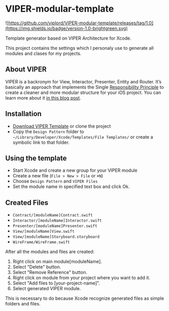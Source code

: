 # VIPER-modular-template
![https://github.com/viplord/VIPER-modular-template/releases/tag/1.0](https://img.shields.io/badge/version-1.0-brightgreen.svg)

Template generator based on VIPER Architecture for Xcode.

This project contains the settings which I personaly use to generate all modules and clases for my projects.

## About VIPER
VIPER is a backronym for View, Interactor, Presenter, Entity and Router. It’s basically an approach that implements the Single [Responsibility Principle](https://en.wikipedia.org/wiki/Single_responsibility_principle) to create a cleaner and more modular structure for your iOS project. You can learn more about it
[in this blog post](https://www.ckl.io/blog/ios-project-architecture-using-viper/).

## Installation
- [Download VIPER Template](https://github.com/viplord/VIPER-modular-template) or clone the project
- Copy the `Design Pattern` folder to `~/Library/Developer/Xcode/Templates/File Templates/` or create a symbolic link to that folder.

## Using the template
- Start Xcode and create a new group for your VIPER module
- Create a new file (`File > New > File` or `⌘N`)
- Choose `Design Pattern` and `VIPER Files`
- Set the module name in specified text box and click Ok.

## Created Files
- `Contract/[moduleName]Contract.swift`
- `Interactor/[moduleName]Interactor.swift`
- `Presenter/[moduleName]Presenter.swift`
- `View/[moduleName]View.swift`
- `View/[moduleName]Storyboard.storyboard`
- `WireFrame/WireFrame.swift`

After all the modules and files are created:
1. Right click on main module[moduleName].
2. Select "Delete" button.
3. Select "Remove Reference" button.
4. Right click on module from your project where you want to add it.
5. Select "Add files to [your-project-name]".
6. Select generated VIPER module.

This  is necessary to do because Xcode recognize generated files as simple folders and files.
